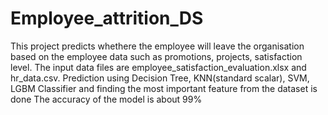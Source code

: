 # Employee_attrition_DS
This project predicts whethere the employee will leave the organisation based on the employee data such as promotions, projects, satisfaction level. 
The input data files are employee_satisfaction_evaluation.xlsx and hr_data.csv.
Prediction using Decision Tree, KNN(standard scalar), SVM, LGBM Classifier and finding the most important feature from the dataset is done
The accuracy of the model is about 99%

